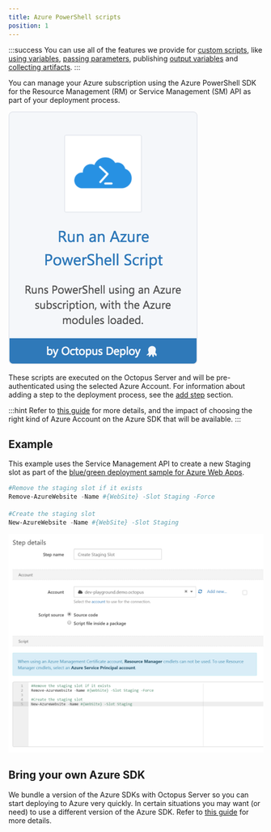 ```yaml
---
title: Azure PowerShell scripts
position: 1
---
```



:::success
You can use all of the features we provide for [custom scripts](/docs/deploying-applications/custom-scripts.md), like [using variables](/docs/deploying-applications/custom-scripts.md), [passing parameters](/docs/deploying-applications/custom-scripts.md), publishing [output variables](/docs/deploying-applications/custom-scripts.md) and [collecting artifacts](/docs/deploying-applications/custom-scripts.md).
:::


You can manage your Azure subscription using the Azure PowerShell SDK for the Resource Management (RM) or Service Management (SM) API as part of your deployment process.


![](/docs/images/5671696/5865912.png)


These scripts are executed on the Octopus Server and will be pre-authenticated using the selected Azure Account. For information about adding a step to the deployment process, see the [add step](http://docs.octopusdeploy.com/display/OD/Add+step) section.

:::hint
Refer to [this guide](/docs/guides/azure-deployments/creating-an-azure-account.md) for more details, and the impact of choosing the right kind of Azure Account on the Azure SDK that will be available.
:::

## Example


This example uses the Service Management API to create a new Staging slot as part of the [blue/green deployment sample for Azure Web Apps](/docs/deploying-applications/deploying-to-azure/deploying-a-package-to-an-azure-web-app/using-deployment-slots-with-azure-web-apps.md).

```powershell
#Remove the staging slot if it exists
Remove-AzureWebsite -Name #{WebSite} -Slot Staging -Force
 
#Create the staging slot
New-AzureWebsite -Name #{WebSite} -Slot Staging
```





![](/docs/images/5669045/5865518.png)

## Bring your own Azure SDK


We bundle a version of the Azure SDKs with Octopus Server so you can start deploying to Azure very quickly. In certain situations you may want (or need) to use a different version of the Azure SDK. Refer to [this guide](/docs/guides/azure-deployments/running-azure-powershell/configuring-the-version-of-the-azure-powershell-modules.md) for more details.
